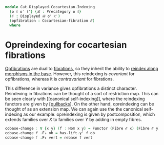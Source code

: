 <!--
```agda
open import Cat.Displayed.Cocartesian
open import Cat.Displayed.Fibre
open import Cat.Displayed.Base
open import Cat.Prelude

import Cat.Displayed.Reasoning
```
-->

```agda
module Cat.Displayed.Cocartesian.Indexing
  {o ℓ o' ℓ'} {ℬ : Precategory o ℓ}
  (ℰ : Displayed ℬ o' ℓ')
  (opfibration : Cocartesian-fibration ℰ)
  where
```

<!--
```agda
open Precategory ℬ
open Displayed ℰ
open Cat.Displayed.Reasoning ℰ
open Cocartesian-fibration opfibration
open Functor
```
-->

# Opreindexing for cocartesian fibrations

[Opfibrations] are dual to [fibrations], so they inherit the ability
to [reindex along morphisms in the base]. However, this reindexing is
_covariant_ for opfibrations, whereas it is _contravariant_ for
fibrations.

[Opfibrations]: Cat.Displayed.Cocartesian.html
[fibrations]: Cat.Displayed.Cartesian.html
[reindex along morphisms in the base]: Cat.Displayed.Cartesian.Indexing.html

This difference in variance gives opfibrations a distinct character.
Reindexing in fibrations can be thought of a sort of restriction map.
This can be seen clearly with \[\[canonical self-indexing]], where the
reindexing functors are given by \[[pullbacks]]. On the other hand,
opreindexing can be thought of as an extension map. We can again use the
the canonical self-indexing as our example: opreindexing is given by
postcomposition, which extends families over $X$ to families over $Y$ by
adding in empty fibres.

[pullbacks]: Cat.Diagram.Pullback.html

```agda
cobase-change : ∀ {x y} (f : Hom x y) → Functor (Fibre ℰ x) (Fibre ℰ y)
cobase-change f .F₀ ob = has-lift.y' f ob
cobase-change f .F₁ vert = rebase f vert
```

<!--
```agda
cobase-change f .F-id =
  sym $ has-lift.uniquev _ _ _ $ to-pathp $
    idl[] ∙ (sym $ cancel _ _ (idr' _))
cobase-change f .F-∘ f' g' =
  sym $ has-lift.uniquev _ _ _ $ to-pathp $
    smashl _ _
    ·· revive₁ (pullr[] _ (has-lift.commutesv _ _ _))
    ·· smashr _ _
    ·· revive₁ (pulll[] _ (has-lift.commutesv _ _ _))
      ·· smashl _ _
      ·· sym assoc[]
      ·· sym (smashr _ _)
```
-->

